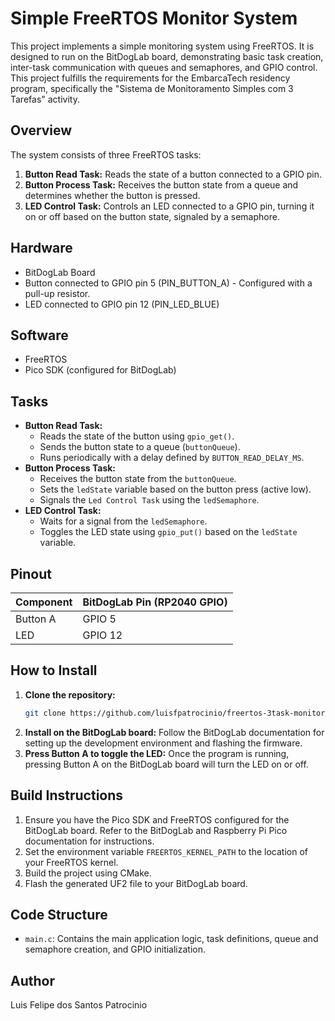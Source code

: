 # Simple FreeRTOS Monitor System

This project implements a simple monitoring system using FreeRTOS. It is designed to run on the BitDogLab board, demonstrating basic task creation, inter-task communication with queues and semaphores, and GPIO control. This project fulfills the requirements for the EmbarcaTech residency program, specifically the "Sistema de Monitoramento Simples com 3 Tarefas" activity.

## Overview

The system consists of three FreeRTOS tasks:

1.  **Button Read Task:** Reads the state of a button connected to a GPIO pin.
2.  **Button Process Task:** Receives the button state from a queue and determines whether the button is pressed.
3.  **LED Control Task:** Controls an LED connected to a GPIO pin, turning it on or off based on the button state, signaled by a semaphore.

## Hardware

- BitDogLab Board
- Button connected to GPIO pin 5 (PIN_BUTTON_A) - Configured with a pull-up resistor.
- LED connected to GPIO pin 12 (PIN_LED_BLUE)

## Software

- FreeRTOS
- Pico SDK (configured for BitDogLab)

## Tasks

- **Button Read Task:**
  - Reads the state of the button using `gpio_get()`.
  - Sends the button state to a queue (`buttonQueue`).
  - Runs periodically with a delay defined by `BUTTON_READ_DELAY_MS`.
- **Button Process Task:**
  - Receives the button state from the `buttonQueue`.
  - Sets the `ledState` variable based on the button press (active low).
  - Signals the `Led Control Task` using the `ledSemaphore`.
- **LED Control Task:**
  - Waits for a signal from the `ledSemaphore`.
  - Toggles the LED state using `gpio_put()` based on the `ledState` variable.

## Pinout

| Component | BitDogLab Pin (RP2040 GPIO) |
| --------- | --------------------------- |
| Button A  | GPIO 5                      |
| LED       | GPIO 12                     |

## How to Install

1.  **Clone the repository:**
    ```bash
    git clone https://github.com/luisfpatrocinio/freertos-3task-monitor
    ```
2.  **Install on the BitDogLab board:** Follow the BitDogLab documentation for setting up the development environment and flashing the firmware.
3.  **Press Button A to toggle the LED:** Once the program is running, pressing Button A on the BitDogLab board will turn the LED on or off.

## Build Instructions

1.  Ensure you have the Pico SDK and FreeRTOS configured for the BitDogLab board. Refer to the BitDogLab and Raspberry Pi Pico documentation for instructions.
2.  Set the environment variable `FREERTOS_KERNEL_PATH` to the location of your FreeRTOS kernel.
3.  Build the project using CMake.
4.  Flash the generated UF2 file to your BitDogLab board.

## Code Structure

- `main.c`: Contains the main application logic, task definitions, queue and semaphore creation, and GPIO initialization.

## Author

Luis Felipe dos Santos Patrocinio
